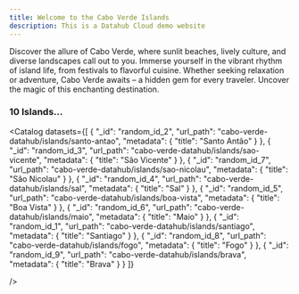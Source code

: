 ```yaml
---
title: Welcome to the Cabo Verde Islands
description: This is a Datahub Cloud demo website
---
```


Discover the allure of Cabo Verde, where sunlit beaches, lively culture, and diverse landscapes call out to you. Immerse yourself in the vibrant rhythm of island life, from festivals to flavorful cuisine. Whether seeking relaxation or adventure, Cabo Verde awaits – a hidden gem for every traveler. Uncover the magic of this enchanting destination.

### 10 Islands...

<Catalog
datasets={[
{
"_id": "random_id_2",
"url_path": "cabo-verde-datahub/islands/santo-antao",
"metadata": {
"title": "Santo Antão"
}
},
{
"_id": "random_id_3",
"url_path": "cabo-verde-datahub/islands/sao-vicente",
"metadata": {
"title": "São Vicente"
}
},
{
"_id": "random_id_7",
"url_path": "cabo-verde-datahub/islands/sao-nicolau",
"metadata": {
"title": "São Nicolau"
}
},
{
"_id": "random_id_4",
"url_path": "cabo-verde-datahub/islands/sal",
"metadata": {
"title": "Sal"
}
},
{
"_id": "random_id_5",
"url_path": "cabo-verde-datahub/islands/boa-vista",
"metadata": {
"title": "Boa Vista"
}
},
{
"_id": "random_id_6",
"url_path": "cabo-verde-datahub/islands/maio",
"metadata": {
"title": "Maio"
}
},
{
"_id": "random_id_1",
"url_path": "cabo-verde-datahub/islands/santiago",
"metadata": {
"title": "Santiago"
}
},
{
"_id": "random_id_8",
"url_path": "cabo-verde-datahub/islands/fogo",
"metadata": {
"title": "Fogo"
}
},
{
"_id": "random_id_9",
"url_path": "cabo-verde-datahub/islands/brava",
"metadata": {
"title": "Brava"
}
}
]}

/>
